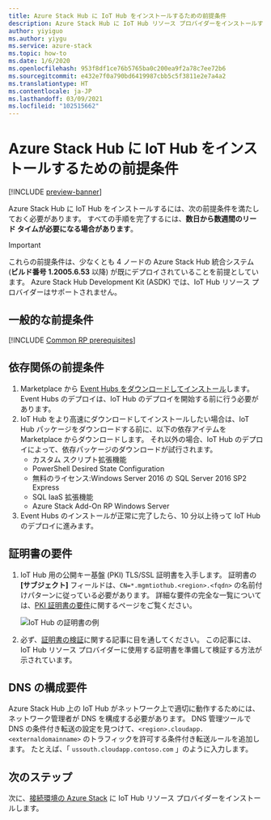 ```yaml
---
title: Azure Stack Hub に IoT Hub をインストールするための前提条件
description: Azure Stack Hub に IoT Hub リソース プロバイダーをインストールするにあたり、必要な前提条件について説明します。
author: yiyiguo
ms.author: yiygu
ms.service: azure-stack
ms.topic: how-to
ms.date: 1/6/2020
ms.openlocfilehash: 953f8df1ce76b5765ba0c200ea9f2a78c7ee72b6
ms.sourcegitcommit: e432e7f0a790bd6419987cbb5c5f3811e2e7a4a2
ms.translationtype: HT
ms.contentlocale: ja-JP
ms.lasthandoff: 03/09/2021
ms.locfileid: "102515662"
---
```

# <a name="prerequisites-for-installing-iot-hub-on-azure-stack-hub"></a>Azure Stack Hub に IoT Hub をインストールするための前提条件

[!INCLUDE [preview-banner](../includes/iot-hub-preview.md)]

Azure Stack Hub に IoT Hub をインストールするには、次の前提条件を満たしておく必要があります。 すべての手順を完了するには、**数日から数週間のリード タイムが必要になる場合があります**。

> [!IMPORTANT]
> これらの前提条件は、少なくとも 4 ノードの Azure Stack Hub 統合システム (**ビルド番号 1.2005.6.53** 以降) が既にデプロイされていることを前提としています。 Azure Stack Hub Development Kit (ASDK) では、IoT Hub リソース プロバイダーはサポートされません。

## <a name="common-prerequisites"></a>一般的な前提条件

[!INCLUDE [Common RP prerequisites](../includes/resource-provider-prerequisites.md)]

## <a name="dependency-prerequisites"></a>依存関係の前提条件

1. Marketplace から [Event Hubs をダウンロードしてインストール](event-hubs-rp-install.md)します。 Event Hubs のデプロイは、IoT Hub のデプロイを開始する前に行う必要があります。
2. IoT Hub をより高速にダウンロードしてインストールしたい場合は、IoT Hub パッケージをダウンロードする前に、以下の依存アイテムを Marketplace からダウンロードします。 それ以外の場合、IoT Hub のデプロイによって、依存パッケージのダウンロードが試行されます。
    * カスタム スクリプト拡張機能
    * PowerShell Desired State Configuration
    * 無料のライセンス:Windows Server 2016 の SQL Server 2016 SP2 Express
    * SQL IaaS 拡張機能
    * Azure Stack Add-On RP Windows Server
3. Event Hubs のインストールが正常に完了したら、10 分以上待って IoT Hub のデプロイに進みます。

## <a name="certificate-requirements"></a>証明書の要件

1. IoT Hub 用の公開キー基盤 (PKI) TLS/SSL 証明書を入手します。 証明書の **[サブジェクト]** フィールドは、`CN=*.mgmtiothub.<region>.<fqdn>` の名前付けパターンに従っている必要があります。 詳細な要件の完全な一覧については、[PKI 証明書の要件](azure-stack-pki-certs.md)に関するページをご覧ください。

   ![IoT Hub の証明書の例](media\iot-hub-rp-prerequisites\certificate.png)

2. 必ず、[証明書の検証](azure-stack-validate-pki-certs.md)に関する記事に目を通してください。 この記事には、IoT Hub リソース プロバイダーに使用する証明書を準備して検証する方法が示されています。 

## <a name="dns-configuration-requirements"></a>DNS の構成要件
 
Azure Stack Hub 上の IoT Hub がネットワーク上で適切に動作するためには、ネットワーク管理者が DNS を構成する必要があります。 DNS 管理ツールで DNS の条件付き転送の設定を見つけて、`<region>.cloudapp.<externaldomainname>` のトラフィックを許可する条件付き転送ルールを追加します。 たとえば、「 `ussouth.cloudapp.contoso.com` 」のように入力します。

## <a name="next-steps"></a>次のステップ

次に、[接続環境の Azure Stack](iot-hub-rp-install.md) に IoT Hub リソース プロバイダーをインストールします。
